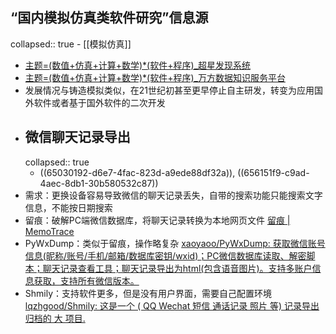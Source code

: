 ## “国内模拟仿真类软件研究”信息源
collapsed:: true
	- [[模拟仿真]]
- [主题=(数值+仿真+计算+数学)*(软件+程序)_超星发现系统](https://www.zhizhen.com/s?adv=DT%28%28%28Su%3D%27%E6%95%B0%E5%80%BC%27%7C%27%E4%BB%BF%E7%9C%9F%27%29+OR+%28Su%3D%27%E8%AE%A1%E7%AE%97%27%7C%27%E6%95%B0%E5%AD%A6%27%29%29+AND+%28Su%3D%27%E8%BD%AF%E4%BB%B6%27*%27%E7%A8%8B%E5%BA%8F%27%29%29&aorp=a&size=15&isort=2&x=0_445&pages=4&version=v2&strdegree2=3)
- [主题=(数值+仿真+计算+数学)*(软件+程序)_万方数据知识服务平台](https://s.wanfangdata.com.cn/paper?q=%28%E6%95%B0%E5%80%BC%20or%20%E4%BB%BF%E7%9C%9F%20or%20%E8%AE%A1%E7%AE%97%20or%20%E6%95%B0%E5%AD%A6%29%20and%20%28%E8%BD%AF%E4%BB%B6%20or%20%E7%A8%8B%E5%BA%8F%29&p=1&o=%7B%22field%22%3A%22%E5%87%BA%E7%89%88%E6%97%B6%E9%97%B4%22,%22order%22%3A0%7D)
- 发展情况与铸造模拟类似，在21世纪初甚至更早停止自主研发，转变为应用国外软件或者基于国外软件的二次开发
- ## 微信聊天记录导出
  collapsed:: true
	- ((65030192-d6e7-4fac-823d-a9ede88df32a)), ((656151f9-c9ad-4aec-8db1-30b580532c87))
- 需求：更换设备容易导致微信的聊天记录丢失，自带的搜索功能只能搜索文字信息，不能按日期搜索
- 留痕：破解PC端微信数据库，将聊天记录转换为本地网页文件 [留痕 | MemoTrace](https://memotrace.cn/#profile)
- PyWxDump：类似于留痕，操作略复杂 [xaoyaoo/PyWxDump: 获取微信账号信息(昵称/账号/手机/邮箱/数据库密钥/wxid)；PC微信数据库读取、解密脚本；聊天记录查看工具；聊天记录导出为html(包含语音图片)。支持多账户信息获取，支持所有微信版本。](https://github.com/xaoyaoo/PyWxDump?tab=readme-ov-file)
- Shmily：支持软件更多，但是没有用户界面，需要自己配置环境 [lqzhgood/Shmily: 这是一个 ( QQ Wechat 短信 通话记录 照片 等) 记录导出归档的 大 项目.](https://github.com/lqzhgood/Shmily)